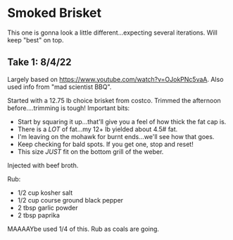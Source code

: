 # Smoked Brisket
This one is gonna look a little different...expecting several iterations.  Will keep "best" on top.

## Take 1:  8/4/22
Largely based on https://www.youtube.com/watch?v=OJokPNc5vaA.  Also used info from "mad scientist BBQ".

Started with a 12.75 lb choice brisket from costco.  Trimmed the afternoon before....trimming is tough!  Important bits:
* Start by squaring it up...that'll give you a feel of how thick the fat cap is.  
* There is a *LOT* of fat...my 12+ lb yielded about 4.5# fat.
* I'm leaving on the mohawk for burnt ends...we'll see how that goes.  
* Keep checking for bald spots.  If you get one, stop and reset!
* This size *JUST* fit on the bottom grill of the weber.

Injected with beef broth.

Rub:
* 1/2 cup kosher salt
* 1/2 cup course ground black pepper
* 2 tbsp garlic powder
* 2 tbsp paprika

MAAAAYbe used 1/4 of this.  Rub as coals are going.
